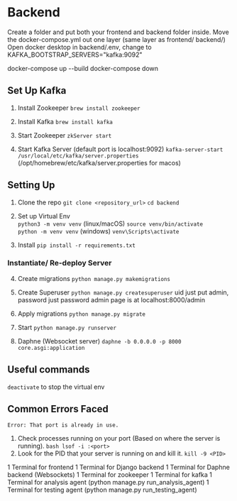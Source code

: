 # Backend

Create a folder and put both your frontend and backend folder inside. 
Move the docker-compose.yml out one layer (same layer as frontend/ backend/)
Open docker desktop 
in backend/.env, change to KAFKA_BOOTSTRAP_SERVERS="kafka:9092"

docker-compose up --build
docker-compose down

## Set Up Kafka
1. Install Zookeeper
`brew install zookeeper`

2. Install Kafka
`brew install kafka`

3. Start Zookeeper
`zkServer start`

4. Start Kafka Server (default port is localhost:9092)
`kafka-server-start /usr/local/etc/kafka/server.properties` (/opt/homebrew/etc/kafka/server.properties for macos)
## Setting Up

1. Clone the repo
   `git clone <repository_url>`
    `cd backend`

2. Set up Virtual Env
\
   `python3 -m venv venv` (linux/macOS)
   `source venv/bin/activate`
\
   `python -m venv venv` (windows)
   `venv\Scripts\activate` 
   
3. Install
   `pip install -r requirements.txt`

### Instantiate/ Re-deploy Server
4. Create migrations
   `python manage.py makemigrations`

5. Create Superuser
   `python manage.py createsuperuser`
   uid just put admin, password just password
   admin page is at localhost:8000/admin

6. Apply migrations
   `python manage.py migrate`

7. Start
   `python manage.py runserver`

8. Daphne (Websocket server)
   `daphne -b 0.0.0.0 -p 8000 core.asgi:application`

## Useful commands
`deactivate` to stop the virtual env

## Common Errors Faced
`Error: That port is already in use.`

1. Check processes running on your port (Based on where the server is running). 
`bash lsof -i :<port>` 
2. Look for the PID that your server is running on and kill it.
`kill -9 <PID>`

1 Terminal for frontend
1 Terminal for Django backend
1 Terminal for Daphne backend (Websockets)
1 Terminal for zookeeper
1 Terminal for kafka
1 Terminal for analysis agent (python manage.py run_analysis_agent)
1 Terminal for testing agent (python manage.py run_testing_agent)